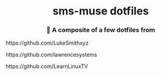 <h1 align="center"> sms-muse dotfiles</h1>
<h3 align="center"> 🎁 A composite of a few dotfiles from</h3>

<p aligh="left"> <p id="anchor"> https://github.com/LukeSmithxyz</p>
<p aligh="left"> <p id="anchor"> https://github.com/lawrencesystems</p>
<p aligh="left"> <p id="anchor"> https://github.com/LearnLinuxTV</p>

